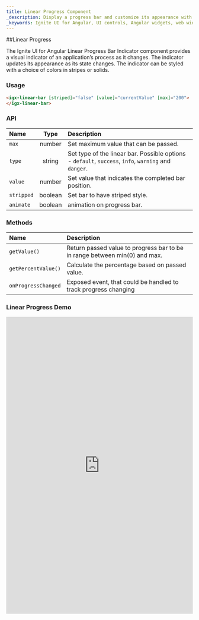 ```yaml
---
title: Linear Progress Component
_description: Display a progress bar and customize its appearance with endless color and striping options with Ignite UI for Angular Linear Progress Bar component. 
_keywords: Ignite UI for Angular, UI controls, Angular widgets, web widgets, UI widgets, Angular, Native Angular Components Suite, Native Angular Controls, Native Angular Components Library, Angular Linear Progress components, Angular Linear Progress controls
---
```


##Linear Progress
<p class="highlight">The Ignite UI for Angular Linear Progress Bar Indicator component provides a visual indicator of an application’s process as it changes. The indicator updates its appearance as its state changes. The indicator can be styled with a choice of colors in stripes or solids.</p>
<div class="divider"></div>

### Usage
```html
<igx-linear-bar [striped]="false" [value]="currentValue" [max]="200">
</igx-linear-bar>
```
<div class="divider--half"></div>

### API
| Name   |       Type      |  Description |
|:----------|:-------------:|:------|
| `max` |  number | Set maximum value that can be passed. |
| `type` |  string | Set type of the linear bar. Possible options - `default`, `success`, `info`, `warning` and `danger`. |
| `value` |  number | Set value that indicates the completed bar position. |
| `stripped` |  boolean | Set bar to have striped style. |
| `animate` |  boolean | animation on progress bar. |
<div class="divider--half"></div>

### Methods
| Name   |  Description |
|:----------|:------|
| `getValue()` | Return passed value to progress bar to be in range between min(0) and max. |
| `getPercentValue()` | Calculate the percentage based on passed value. |
| `onProgressChanged` | Exposed event, that could be handled to track progress changing |
<div class="divider--half"></div>

### Linear Progress Demo 
<div class="sample-container" style="height: 400px">
    <iframe frameborder="0" seamless width="100%" height="800px" src="https://embed.plnkr.co/C8rf1s2ImziUZRnskkjp/?show=preview&sidebar=false"></iframe>
</div>